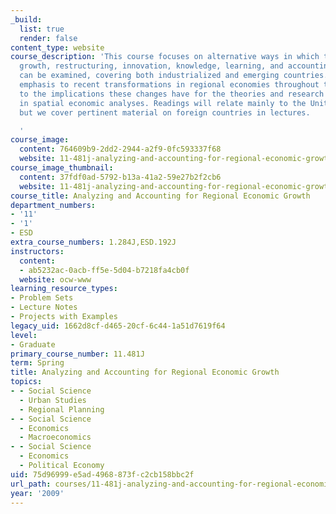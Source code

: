 ```yaml
---
_build:
  list: true
  render: false
content_type: website
course_description: 'This course focuses on alternative ways in which the issues of
  growth, restructuring, innovation, knowledge, learning, and accounting and measurements
  can be examined, covering both industrialized and emerging countries. We give special
  emphasis to recent transformations in regional economies throughout the world and
  to the implications these changes have for the theories and research methods used
  in spatial economic analyses. Readings will relate mainly to the United States,
  but we cover pertinent material on foreign countries in lectures.

  '
course_image:
  content: 764609b9-2dd2-2944-a2f9-0fc593337f68
  website: 11-481j-analyzing-and-accounting-for-regional-economic-growth-spring-2009
course_image_thumbnail:
  content: 37fdf0ad-5792-b13a-41a2-59e27b2f2cb6
  website: 11-481j-analyzing-and-accounting-for-regional-economic-growth-spring-2009
course_title: Analyzing and Accounting for Regional Economic Growth
department_numbers:
- '11'
- '1'
- ESD
extra_course_numbers: 1.284J,ESD.192J
instructors:
  content:
  - ab5232ac-0acb-ff5e-5d04-b7218fa4cb0f
  website: ocw-www
learning_resource_types:
- Problem Sets
- Lecture Notes
- Projects with Examples
legacy_uid: 1662d8cf-d465-20cf-6c44-1a51d7619f64
level:
- Graduate
primary_course_number: 11.481J
term: Spring
title: Analyzing and Accounting for Regional Economic Growth
topics:
- - Social Science
  - Urban Studies
  - Regional Planning
- - Social Science
  - Economics
  - Macroeconomics
- - Social Science
  - Economics
  - Political Economy
uid: 75d96999-e5ad-4968-873f-c2cb158bbc2f
url_path: courses/11-481j-analyzing-and-accounting-for-regional-economic-growth-spring-2009
year: '2009'
---
```

